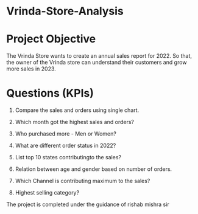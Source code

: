 # Vrinda-Store-Analysis

# Project Objective

The Vrinda Store wants to create an annual sales report for 2022. So that, the owner of the Vrinda store can understand their customers and grow more sales in 2023.

# Questions (KPIs)

1. Compare the sales and orders using single chart.

2. Which month got the highest sales and orders?

3. Who purchased more - Men or Women?

4. What are different order status in 2022?

5. List top 10 states contributingto the sales?

6. Relation between age and gender based on number of orders.

7. Which Channel is contributing maximum to the sales?

8. Highest selling category?

The project is completed under the guidance of rishab mishra sir
